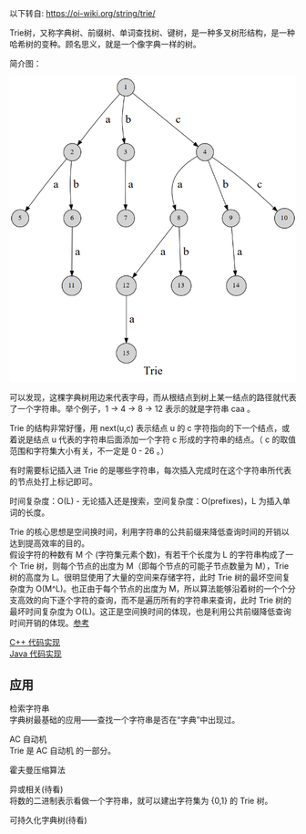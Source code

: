 以下转自: https://oi-wiki.org/string/trie/  
  
Trie树，又称字典树、前缀树、单词查找树、键树，是一种多叉树形结构，是一种哈希树的变种。顾名思义，就是一个像字典一样的树。  
  
简介图：  
  
![](Trie.png)  
  
可以发现，这棵字典树用边来代表字母，而从根结点到树上某一结点的路径就代表了一个字符串。举个例子，1 -> 4 -> 8 -> 12 表示的就是字符串 caa 。  
  
Trie 的结构非常好懂，用 next(u,c) 表示结点 u 的 c 字符指向的下一个结点，或着说是结点 u 代表的字符串后面添加一个字符 c 形成的字符串的结点。（ c 的取值范围和字符集大小有关，不一定是 0 - 26 。）  
  
有时需要标记插入进 Trie 的是哪些字符串，每次插入完成时在这个字符串所代表的节点处打上标记即可。  
  
时间复杂度：O(L) - 无论插入还是搜索，空间复杂度：O(prefixes)，L 为插入单词的长度。  
  
Trie 的核心思想是空间换时间，利用字符串的公共前缀来降低查询时间的开销以达到提高效率的目的。  
假设字符的种数有 M 个 (字符集元素个数)，有若干个长度为 L 的字符串构成了一个 Trie 树，则每个节点的出度为 M（即每个节点的可能子节点数量为 M），Trie 树的高度为 L。很明显使用了大量的空间来存储字符，此时 Trie 树的最坏空间复杂度为 O(M^L)。也正由于每个节点的出度为 M，所以算法能够沿着树的一个个分支高效的向下逐个字符的查询，而不是遍历所有的字符串来查询，此时 Trie 树的最坏时间复杂度为 O(L)。这正是空间换时间的体现，也是利用公共前缀降低查询时间开销的体现。[参考](https://blog.csdn.net/u010599509/article/details/54410619)  
  
[C++ 代码实现](Trie.cpp)  
[Java 代码实现](../../../Leetcode%20Practices/algorithms/medium/208%20Implement%20Trie%20(Prefix%20Tree).java)  
  
## 应用
检索字符串  
字典树最基础的应用——查找一个字符串是否在“字典”中出现过。  
  
AC 自动机  
Trie 是 AC 自动机 的一部分。  
  
霍夫曼压缩算法  
  
异或相关(待看)  
将数的二进制表示看做一个字符串，就可以建出字符集为 {0,1} 的 Trie 树。  
  
可持久化字典树(待看)  
